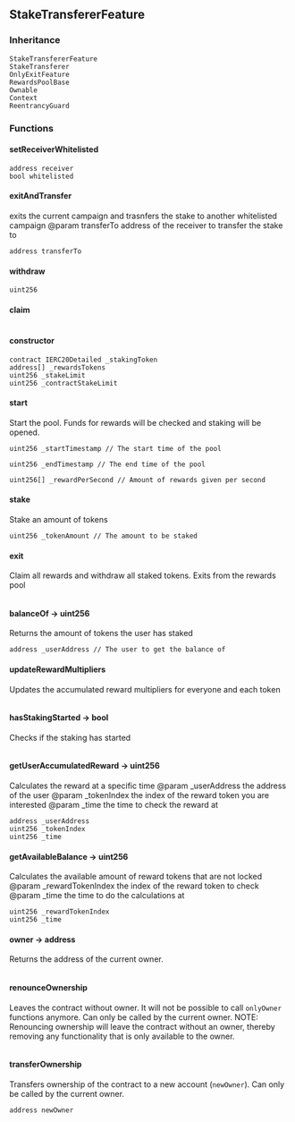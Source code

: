 ## StakeTransfererFeature





### Inheritance

```
StakeTransfererFeature
StakeTransferer
OnlyExitFeature
RewardsPoolBase
Ownable
Context
ReentrancyGuard
```


### Functions

#### setReceiverWhitelisted





```Solidity
address receiver 
bool whitelisted 
```
#### exitAndTransfer



exits the current campaign and trasnfers the stake to another whitelisted campaign
		@param transferTo address of the receiver to transfer the stake to

```Solidity
address transferTo 
```
#### withdraw





```Solidity
uint256  
```
#### claim





```Solidity
```
#### constructor





```Solidity
contract IERC20Detailed _stakingToken 
address[] _rewardsTokens 
uint256 _stakeLimit 
uint256 _contractStakeLimit 
```
#### start



Start the pool. Funds for rewards will be checked and staking will be opened.


```Solidity
uint256 _startTimestamp // The start time of the pool

uint256 _endTimestamp // The end time of the pool

uint256[] _rewardPerSecond // Amount of rewards given per second
```
#### stake



Stake an amount of tokens


```Solidity
uint256 _tokenAmount // The amount to be staked
```
#### exit



Claim all rewards and withdraw all staked tokens. Exits from the rewards pool

```Solidity
```
#### balanceOf → uint256



Returns the amount of tokens the user has staked


```Solidity
address _userAddress // The user to get the balance of
```
#### updateRewardMultipliers



Updates the accumulated reward multipliers for everyone and each token

```Solidity
```
#### hasStakingStarted → bool



Checks if the staking has started

```Solidity
```
#### getUserAccumulatedReward → uint256



Calculates the reward at a specific time
		@param _userAddress the address of the user
		@param _tokenIndex the index of the reward token you are interested
        @param _time the time to check the reward at

```Solidity
address _userAddress 
uint256 _tokenIndex 
uint256 _time 
```
#### getAvailableBalance → uint256



Calculates the available amount of reward tokens that are not locked
		@param _rewardTokenIndex the index of the reward token to check
		@param _time the time to do the calculations at

```Solidity
uint256 _rewardTokenIndex 
uint256 _time 
```
#### owner → address



Returns the address of the current owner.

```Solidity
```
#### renounceOwnership



Leaves the contract without owner. It will not be possible to call
`onlyOwner` functions anymore. Can only be called by the current owner.
NOTE: Renouncing ownership will leave the contract without an owner,
thereby removing any functionality that is only available to the owner.

```Solidity
```
#### transferOwnership



Transfers ownership of the contract to a new account (`newOwner`).
Can only be called by the current owner.

```Solidity
address newOwner 
```


